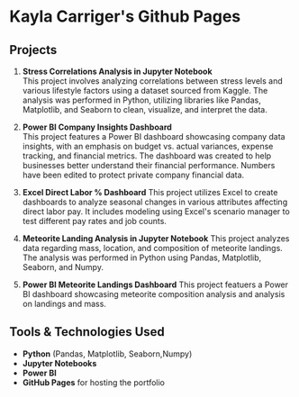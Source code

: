 # Kayla Carriger's Github Pages

## Projects

1. **Stress Correlations Analysis in Jupyter Notebook**  
   This project involves analyzing correlations between stress levels and various lifestyle factors using a dataset sourced from Kaggle. The analysis was performed in Python, utilizing libraries like Pandas, Matplotlib, and Seaborn to clean, visualize, and interpret the data.  

2. **Power BI Company Insights Dashboard**  
   This project features a Power BI dashboard showcasing company data insights, with an emphasis on budget vs. actual variances, expense tracking, and financial metrics. The dashboard was created to help businesses better understand their financial performance. Numbers have been edited to protect private company financial data.

3. **Excel Direct Labor % Dashboard**
     This project utilizes Excel to create dashboards to analyze seasonal changes in various attributes affecting direct labor pay. It includes modeling using Excel's scenario manager to test different pay rates and job counts. 

4. **Meteorite Landing Analysis in Jupyter Notebook**
      This project analyzes data regarding mass, location, and composition of meteorite landings. The analysis was performed in Python using Pandas, Matplotlib, Seaborn, and Numpy.

5. **Power BI Meteorite Landings Dashboard**
      This project featuers a Power BI dashboard showcasing meteorite composition analysis and analysis on landings and mass. 


## Tools & Technologies Used

- **Python** (Pandas, Matplotlib, Seaborn,Numpy)
- **Jupyter Notebooks**
- **Power BI**
- **GitHub Pages** for hosting the portfolio


